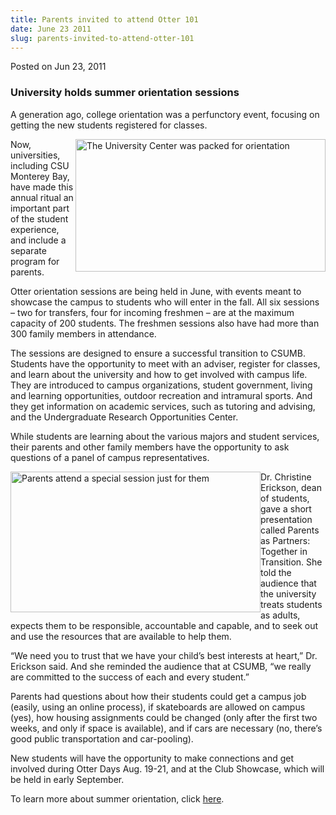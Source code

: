 ```yaml
---
title: Parents invited to attend Otter 101
date: June 23 2011
slug: parents-invited-to-attend-otter-101
---
```


 



<span class="date">Posted on Jun 23, 2011    </span>
<h3>University holds summer orientation sessions</h3>
<p>A generation ago, college orientation was a perfunctory event,
focusing on getting the new students registered for classes.</p>
<p><img alt="The University Center was packed for orientation" src="https://news.csumb.edu/sites/default/files/65/attachments/news/images/orient_small.jpg" style="float:right; width:400px; height:212px">Now, universities,
including CSU Monterey Bay, have made this annual ritual an
important part of the student experience, and include a separate
program for parents.</img></p>
<p>Otter orientation sessions are being held in June, with events
meant to showcase the campus to students who will enter in the
fall. All six sessions &#x2013; two for transfers, four for incoming
freshmen &#x2013; are at the maximum capacity of 200 students. The
freshmen sessions also have had more than 300 family members in
attendance.</p>
<p>The sessions are designed to ensure a successful transition to
CSUMB. Students have the opportunity to meet with an adviser,
register for classes, and learn about the university and how to get
involved with campus life. They are introduced to campus
organizations, student government, living and learning
opportunities, outdoor recreation and intramural sports. And they
get information on academic services, such as tutoring and
advising, and the Undergraduate Research Opportunities Center.</p>
<p>While students are learning about the various majors and student
services, their parents and other family members have the
opportunity to ask questions of a panel of campus
representatives.</p>
<p><img alt="Parents attend a special session just for them" src="https://news.csumb.edu/sites/default/files/65/attachments/news/images/orientation_parents_2011_sm.jpg" style="float:left; width:400px; height:225px">Dr. Christine
Erickson, dean of students, gave a short presentation called
Parents as Partners: Together in Transition. She told the audience
that the university treats students as adults, expects them to be
responsible, accountable and capable, and to seek out and use the
resources that are available to help them.</img></p>
<p>&#x201C;We need you to trust that we have your child&#x2019;s best interests
at heart,&#x201D; Dr. Erickson said. And she reminded the audience that at
CSUMB, &#x201C;we really are committed to the success of each and every
student.&#x201D;</p>
<p>Parents had questions about how their students could get a
campus job (easily, using an online process), if skateboards are
allowed on campus (yes), how housing assignments could be changed
(only after the first two weeks, and only if space is available),
and if cars are necessary (no, there&#x2019;s good public transportation
and car-pooling).</p>
<p>New students will have the opportunity to make connections and
get involved during Otter Days Aug. 19-21, and at the Club
Showcase, which will be held in early September.</p>
<p>To learn more about summer orientation, click <a href="https://activities.csumb.edu/new-student-otter-orientation" rel="nofollow">here</a>.</p>
<p>&#x2028;<br>
&#xA0;</br></p>





```
